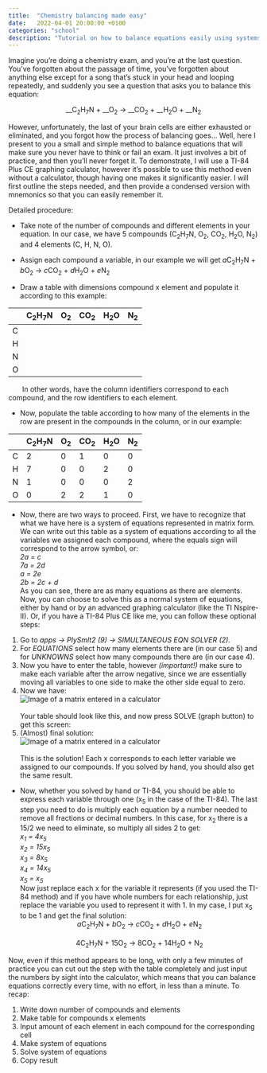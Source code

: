 ```yaml
---
title:  "Chemistry balancing made easy"
date:   2022-04-01 20:00:00 +0100
categories: "school"
description: "Tutorial on how to balance equations easily using systems of equations."
---
```

Imagine you’re doing a chemistry exam, and you’re at the last question. You’ve forgotten about the passage of time, you’ve forgotten about anything else except for a song that’s stuck in your head and looping repeatedly, and suddenly you see a question that asks you to balance this equation:

<span style="text-align:center;display:block;">__C<sub>2</sub>H<sub>7</sub>N + __O<sub>2</sub> → __CO<sub>2</sub> + __H<sub>2</sub>O + __N<sub>2</sub></span>

However, unfortunately, the last of your brain cells are either exhausted or eliminated, and you forgot how the process of balancing goes… Well, here I present to you a small and simple method to balance equations that will make sure you never have to think or fail an exam. It just involves a bit of practice, and then you’ll never forget it. To demonstrate, I will use a TI-84 Plus CE graphing calculator, however it’s possible to use this method even without a calculator, though having one makes it significantly easier. I will first outline the steps needed, and then provide a condensed version with mnemonics so that you can easily remember it.

Detailed procedure:
- Take note of the number of compounds and different elements in your equation. In our case, we have 5 compounds (C<sub>2</sub>H<sub>7</sub>N, O<sub>2</sub>, CO<sub>2</sub>, H<sub>2</sub>O, N<sub>2</sub>) and 4 elements (C, H, N, O).

- Assign each compound a variable, in our example we will get *a*C<sub>2</sub>H<sub>7</sub>N + *b*O<sub>2</sub> → *c*CO<sub>2</sub> + *d*H<sub>2</sub>O + *e*N<sub>2</sub>

- Draw a table with dimensions compound x element and populate it according to this example:  

|   			 		 | C<sub>2</sub>H<sub>7</sub>N 		 | O<sub>2</sub> 		 | CO<sub>2</sub> 		 | H<sub>2</sub>O 		 | N<sub>2</sub> 		 |
|-----|--------|-----|------|------|-----|
| C 		  |   			 		    |   			 		 |   			 		  |   			 		  |   			 		 |
| H 		  |   			 		    |   			 		 |   			 		  |   			 		  |   			 		 |
| N 		  |   			 		    |   			 		 |   			 		  |   			 		  |   			 		 |
| O 		  |   			 		    |   			 		 |   			 		  |   			 		  |   			 		 |  

&emsp;&emsp;In other words, have the column identifiers correspond to each compound, and the row identifiers to each element.

- Now, populate the table according to how many of the elements in the row are present in the compounds in the column, or in our example:

|  			   			 		 | C<sub>2</sub>H<sub>7</sub>N 		 | O<sub>2</sub> 		 | CO<sub>2</sub> 		 | H<sub>2</sub>O 		 | N<sub>2</sub> 		 |
|-------|--------|-----|------|------|-----|
| C 		    | 2 		     | 0 		  | 1 		   | 0 		   | 0 		  |
| H 		    | 7 		     | 0 		  | 0 		   | 2 		   | 0 		  |
| N 		    | 1 		     | 0 		  | 0 		   | 0 		   | 2 		  |
| O 		    | 0 		     | 2 		  | 2 		   | 1 		   |  			0 		 |


- Now, there are two ways to proceed. First, we have to recognize that what we have here is a system of equations represented in matrix form. We can write out this table as a system of equations according to all the variables we assigned each compound, where the equals sign will correspond to the arrow symbol, or:  
*2a = c*  
*7a = 2d*  
*a = 2e*  
*2b = 2c + d*  
As you can see, there are as many equations as there are elements. Now, you can choose to solve this as a normal system of equations, either by hand or by an advanced graphing calculator (like the TI Nspire-II). Or, if you have a TI-84 Plus CE like me, you can follow these optional steps:
1. Go to *apps → PlySmlt2 (9) → SIMULTANEOUS EQN SOLVER (2).*
2. For *EQUATIONS* select how many elements there are (in our case 5) and for *UNKNOWNS* select how many compounds there are (in our case 4).
3. Now you have to enter the table, however *(important!)* make sure to make each variable after the arrow negative, since we are essentially moving all variables to one side to make the other side equal to zero.
4. Now we have: <img src="{{ site.baseurl }}/images/balancing_matrix.png" alt="Image of a matrix entered in a calculator" style="display:block;margin:auto;">  
Your table should look like this, and now press SOLVE (graph button) to get this screen:
5. (Almost) final solution: <img src="{{ site.baseurl }}/images/balancing_solution.png" alt="Image of a matrix entered in a calculator" style="display:block;margin:auto;">  
This is the solution! Each x corresponds to each letter variable we assigned to our compounds. If you solved by hand, you should also get the same result.

- Now, whether you solved by hand or TI-84, you should be able to express each variable through one (x<sub>5</sub> in the case of the TI-84). The last step you need to do is multiply each equation by a number needed to remove all fractions or decimal numbers. In this case, for x<sub>2</sub> there is a 15/2 we need to eliminate, so multiply all sides 2 to get:  
<i>x<sub>1</sub> = 4x<sub>5</sub></i>  
<i>x<sub>2</sub> = 15x<sub>5</sub></i>  
<i>x<sub>3</sub> = 8x<sub>5</sub></i>  
<i>x<sub>4</sub> = 14x<sub>5</sub></i>  
<i>x<sub>5</sub> = x<sub>5</sub></i>  
Now just replace each x for the variable it represents (if you used the TI-84 method) and if you have whole numbers for each relationship, just replace the variable you used to represent it with 1. In my case, I put x<sub>5</sub> to be 1 and get the final solution:  
<span style="text-align:center;display:block;">*a*C<sub>2</sub>H<sub>7</sub>N + *b*O<sub>2</sub> → *c*CO<sub>2</sub> + *d*H<sub>2</sub>O + *e*N<sub>2</sub></span>  
<span style="text-align:center;display:block;">4C<sub>2</sub>H<sub>7</sub>N + 15O<sub>2</sub> → 8CO<sub>2</sub> + 14H<sub>2</sub>O + N<sub>2</sub></span>  

Now, even if this method appears to be long, with only a few minutes of practice you can cut out the step with the table completely and just input the numbers by sight into the calculator, which means that you can balance equations correctly every time, with no effort, in less than a minute. To recap:    
1. Write down number of compounds and elements
2. Make table for compounds x elements
3. Input amount of each element in each compound for the corresponding cell
4. Make system of equations
5. Solve system of equations
6. Copy result